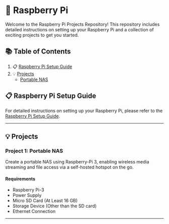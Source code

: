 # 🥧 Raspberry Pi

Welcome to the Raspberry Pi Projects Repository! This repository includes detailed instructions on setting up your Raspberry Pi and a collection of exciting projects to get you started.

## 📚 Table of Contents

1. 📋 [Raspberry Pi Setup Guide](#raspberry-pi-setup-guide)
2. 💡 [Projects](#projects)
   - [Portable NAS](./Portable%20Raspberry-Pi%20NAS)

## 📋 Raspberry Pi Setup Guide

For detailed instructions on setting up your Raspberry Pi, please refer to the [Raspberry Pi Setup Guide](./Setup-Guide.md).

---

## 💡 Projects

### Project 1: Portable NAS

Create a portable NAS using Raspberry-Pi 3, enabling wireless media streaming and file access via a self-hosted hotspot on the go.

#### Requirements
- Raspberry Pi-3
- Power Supply
- Micro SD Card (At Least 16 GB)
- Storage Device (Other than the SD card)
- Ethernet Connection

---
